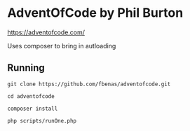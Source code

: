 # AdventOfCode by Phil Burton
https://adventofcode.com/

Uses composer to bring in autloading

## Running

`git clone https://github.com/fbenas/adventofcode.git`

`cd adventofcode`

`composer install`

`php scripts/runOne.php`
